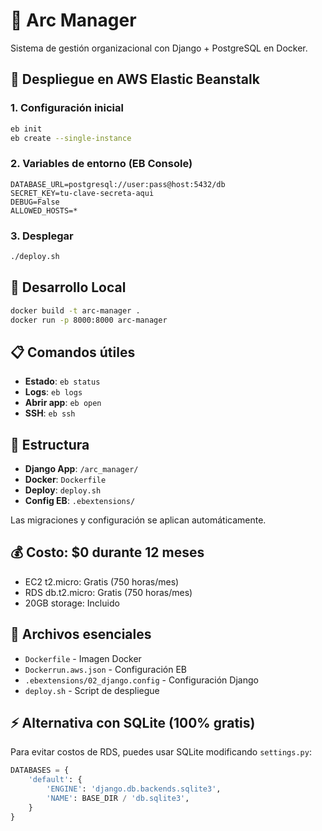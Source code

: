 # 🏢 Arc Manager

Sistema de gestión organizacional con Django + PostgreSQL en Docker.

## 🚀 Despliegue en AWS Elastic Beanstalk

### 1. Configuración inicial
```bash
eb init
eb create --single-instance
```

### 2. Variables de entorno (EB Console)
```
DATABASE_URL=postgresql://user:pass@host:5432/db
SECRET_KEY=tu-clave-secreta-aqui
DEBUG=False
ALLOWED_HOSTS=*
```

### 3. Desplegar
```bash
./deploy.sh
```

## 🐳 Desarrollo Local
```bash
docker build -t arc-manager .
docker run -p 8000:8000 arc-manager
```

## 📋 Comandos útiles
- **Estado**: `eb status`
- **Logs**: `eb logs`
- **Abrir app**: `eb open`
- **SSH**: `eb ssh`

## 🔧 Estructura
- **Django App**: `/arc_manager/`
- **Docker**: `Dockerfile`
- **Deploy**: `deploy.sh`
- **Config EB**: `.ebextensions/`

Las migraciones y configuración se aplican automáticamente.

## 💰 Costo: $0 durante 12 meses
- EC2 t2.micro: Gratis (750 horas/mes)
- RDS db.t2.micro: Gratis (750 horas/mes)
- 20GB storage: Incluido

## 📁 Archivos esenciales
- `Dockerfile` - Imagen Docker
- `Dockerrun.aws.json` - Configuración EB
- `.ebextensions/02_django.config` - Configuración Django
- `deploy.sh` - Script de despliegue

## ⚡ Alternativa con SQLite (100% gratis)
Para evitar costos de RDS, puedes usar SQLite modificando `settings.py`:
```python
DATABASES = {
    'default': {
        'ENGINE': 'django.db.backends.sqlite3',
        'NAME': BASE_DIR / 'db.sqlite3',
    }
}
``` 